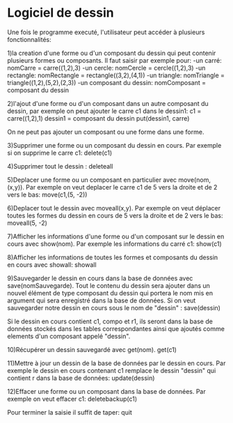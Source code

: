 # Logiciel de dessin

Une fois le programme executé, l'utilisateur peut accéder à plusieurs fonctionnalités:

1)la creation d'une forme ou d'un composant du dessin qui peut contenir plusieurs formes ou composants.
Il faut saisir par exemple pour:
	-un carré:
	nomCarre = carre((1,2),3)
	-un cercle:
	nomCercle = cercle((1,2),3)
	-un rectangle:
	nomRectangle = rectangle((3,2),(4,1))
	-un triangle:
	nomTriangle = triangle((1,2),(5,2),(2,3))
	-un composant du dessin:
	nomComposant = composant du dessin
	
2)l'ajout d'une forme ou d'un composant dans un autre composant du dessin, par exemple on peut ajouter le carre c1 dans le dessin1:
	c1 = carre((1,2),1)
	dessin1 = composant du dessin
	put(dessin1, carre)

On ne peut pas ajouter un composant ou une forme dans une forme.

3)Supprimer une forme ou un composant du dessin en cours. Par exemple si on supprime le carre c1:
	delete(c1)

4)Supprimer tout le dessin :
	deleteall
	
5)Deplacer une forme ou un composant en particulier avec move(nom,(x,y)). Par exemple on veut deplacer le carre c1 de 5 vers la droite et de 2 vers le bas:
	move(c1,(5, -2))

6)Deplacer tout le dessin avec moveall(x,y). Par exemple on veut déplacer toutes les formes du dessin en cours de 5 vers la droite et de 2 vers le bas:
	moveall(5, -2)
	
7)Afficher les informations d'une forme ou d'un composant sur le dessin en cours avec show(nom). Par exemple les informations du carré c1:
	show(c1)
	
8)Afficher les informations de toutes les formes et composants du dessin en cours avec showall:
	showall
	
9)Sauvegarder le dessin en cours dans la base de données avec save(nomSauvegarde). Tout le contenu du dessin sera ajouter dans un nouvel élément
de type composant du dessin qui portera le nom mis en argument qui sera enregistré dans la base de données. Si on veut sauvegarder notre dessin en
cours sous le nom de "dessin" :
	save(dessin)
	
Si le dessin en cours contient c1, compo et r1, ils seront dans la base de données stockés dans les tables correspondantes ainsi que ajoutés comme elements
d'un composant appelé "dessin".

10)Récupérer un dessin sauvegardé avec get(nom).
	get(c1)
	
11)Mettre à jour un dessin de la base de données par le dessin en cours. Par exemple le dessin en cours contenant c1 remplace le dessin "dessin" qui contient r dans 
la base de données:
	update(dessin)
	
12)Effacer une forme ou un composant dans la base de données. Par exemple on veut effacer c1:
	deletebackup(c1)
	
Pour terminer la saisie il suffit de taper:
	quit
